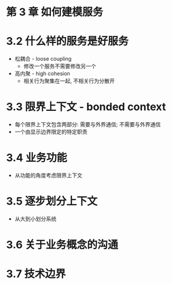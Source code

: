 # 第 3 章 如何建模服务

# 3.2 什么样的服务是好服务

- 松耦合 - loose coupling
  - 修改一个服务不需要修改另一个
- 高内聚 - high cohesion
  - 相关行为聚集在一起, 不相关行为分散开

# 3.3 限界上下文 - bonded context

- 每个限界上下文包含两部分: 需要与外界通信; 不需要与外界通信
- 一个由显示边界限定的特定职责

# 3.4 业务功能

- 从功能的角度考虑限界上下文

# 3.5 逐步划分上下文

- 从大到小划分系统

# 3.6 关于业务概念的沟通

# 3.7 技术边界
